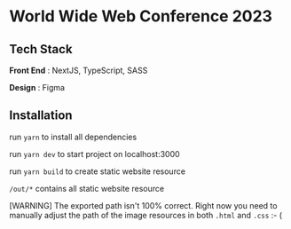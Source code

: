 # World Wide Web Conference 2023

## Tech Stack

**Front End** : NextJS, TypeScript, SASS

**Design** : Figma

## Installation

run `yarn` to install all dependencies

run `yarn dev` to start project on localhost:3000

run `yarn build` to create static website resource

`/out/*` contains all static website resource

[WARNING]
The exported path isn't 100% correct. Right now you need to manually adjust the path of the image resources in both `.html` and `.css` :- (


